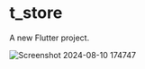 # t_store

A new Flutter project.
 
![Screenshot 2024-08-10 174747](https://github.com/user-attachments/assets/271ea8c8-c167-4449-9358-4822275f2971)
